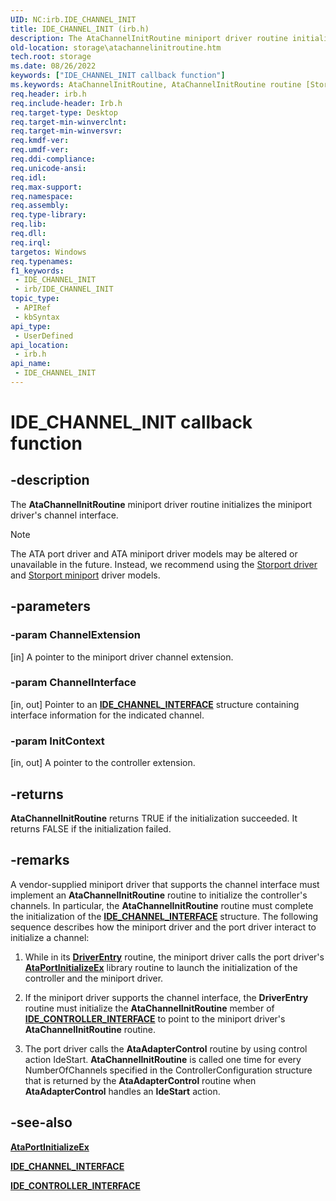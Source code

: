 ```yaml
---
UID: NC:irb.IDE_CHANNEL_INIT
title: IDE_CHANNEL_INIT (irb.h)
description: The AtaChannelInitRoutine miniport driver routine initializes the miniport driver's channel interface.Note  The ATA port driver and ATA miniport driver models may be altered or unavailable in the future.
old-location: storage\atachannelinitroutine.htm
tech.root: storage
ms.date: 08/26/2022
keywords: ["IDE_CHANNEL_INIT callback function"]
ms.keywords: AtaChannelInitRoutine, AtaChannelInitRoutine routine [Storage Devices], IDE_CHANNEL_INIT, atartns_7bbe3bef-24c7-4666-9b83-a29646d92f71.xml, irb/AtaChannelInitRoutine, storage.atachannelinitroutine
req.header: irb.h
req.include-header: Irb.h
req.target-type: Desktop
req.target-min-winverclnt: 
req.target-min-winversvr: 
req.kmdf-ver: 
req.umdf-ver: 
req.ddi-compliance: 
req.unicode-ansi: 
req.idl: 
req.max-support: 
req.namespace: 
req.assembly: 
req.type-library: 
req.lib: 
req.dll: 
req.irql: 
targetos: Windows
req.typenames: 
f1_keywords:
 - IDE_CHANNEL_INIT
 - irb/IDE_CHANNEL_INIT
topic_type:
 - APIRef
 - kbSyntax
api_type:
 - UserDefined
api_location:
 - irb.h
api_name:
 - IDE_CHANNEL_INIT
---
```


# IDE_CHANNEL_INIT callback function

## -description

The **AtaChannelInitRoutine** miniport driver routine initializes the miniport driver's channel interface.

> [!NOTE]
> The ATA port driver and ATA miniport driver models may be altered or unavailable in the future. Instead, we recommend using the [Storport driver](/windows-hardware/drivers/storage/storport-driver) and [Storport miniport](/windows-hardware/drivers/storage/storport-miniport-drivers) driver models.

## -parameters

### -param ChannelExtension

[in] A pointer to the miniport driver channel extension.

### -param ChannelInterface

[in, out] Pointer to an [**IDE_CHANNEL_INTERFACE**](ns-irb-_ide_channel_interface.md) structure containing interface information for the indicated channel.

### -param InitContext

[in, out] A pointer to the controller extension.

## -returns

**AtaChannelInitRoutine** returns TRUE if the initialization succeeded. It returns FALSE if the initialization failed.

## -remarks

A vendor-supplied miniport driver that supports the channel interface must implement an **AtaChannelInitRoutine** routine to initialize the controller's channels. In particular, the **AtaChannelInitRoutine** routine must complete the initialization of the [**IDE_CHANNEL_INTERFACE**](ns-irb-_ide_channel_interface.md) structure. The following sequence describes how the miniport driver and the port driver interact to initialize a channel:

1. While in its [**DriverEntry**](/windows-hardware/drivers/storage/driverentry-of-ide-controller-minidriver) routine, the miniport driver calls the port driver's [**AtaPortInitializeEx**](nf-irb-ataportinitializeex.md) library routine to launch the initialization of the controller and the miniport driver.

2. If the miniport driver supports the channel interface, the **DriverEntry** routine must initialize the **AtaChannelInitRoutine** member of [**IDE_CONTROLLER_INTERFACE**](ns-irb-_ide_controller_interface.md) to point to the miniport driver's **AtaChannelInitRoutine** routine.

3. The port driver calls the **AtaAdapterControl** routine by using control action IdeStart. **AtaChannelInitRoutine** is called one time for every NumberOfChannels specified in the ControllerConfiguration structure that is returned by the **AtaAdapterControl** routine when **AtaAdapterControl** handles an **IdeStart** action.

## -see-also

[**AtaPortInitializeEx**](nf-irb-ataportinitializeex.md)

[**IDE_CHANNEL_INTERFACE**](ns-irb-_ide_channel_interface.md)

[**IDE_CONTROLLER_INTERFACE**](ns-irb-_ide_controller_interface.md)
